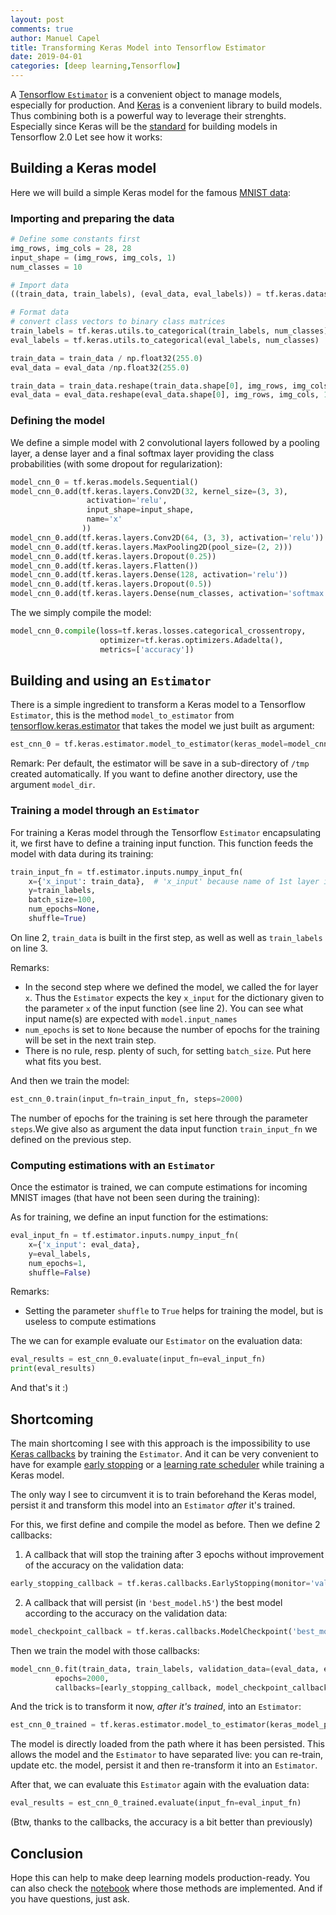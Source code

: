 ```yaml
---
layout: post
comments: true
author: Manuel Capel
title: Transforming Keras Model into Tensorflow Estimator
date: 2019-04-01
categories: [deep learning,Tensorflow]
---
```

A [Tensorflow `Estimator`](https://www.tensorflow.org/api_docs/python/tf/estimator/Estimator) is a convenient object to manage models, especially for production. And [Keras](https://keras.io/) is a convenient library to build models. Thus combining both is a powerful way to leverage their strenghts. Especially since Keras will be the [standard](https://medium.com/tensorflow/standardizing-on-keras-guidance-on-high-level-apis-in-tensorflow-2-0-bad2b04c819a) for building models in Tensorflow 2.0 Let see how it works:

## Building a Keras model
Here we will build a simple Keras model for the famous [MNIST data](https://en.wikipedia.org/wiki/MNIST_database):
### Importing and preparing the data
```python
# Define some constants first
img_rows, img_cols = 28, 28
input_shape = (img_rows, img_cols, 1)
num_classes = 10

# Import data
((train_data, train_labels), (eval_data, eval_labels)) = tf.keras.datasets.mnist.load_data()

# Format data
# convert class vectors to binary class matrices
train_labels = tf.keras.utils.to_categorical(train_labels, num_classes)
eval_labels = tf.keras.utils.to_categorical(eval_labels, num_classes)

train_data = train_data / np.float32(255.0)
eval_data = eval_data /np.float32(255.0)

train_data = train_data.reshape(train_data.shape[0], img_rows, img_cols, 1)
eval_data = eval_data.reshape(eval_data.shape[0], img_rows, img_cols, 1)

```

### Defining the model 
We define a simple model with 2 convolutional layers followed by a pooling layer, a dense layer and a final softmax layer providing the class probabilities (with some dropout for regularization):
```python
model_cnn_0 = tf.keras.models.Sequential()
model_cnn_0.add(tf.keras.layers.Conv2D(32, kernel_size=(3, 3),
                 activation='relu',
                 input_shape=input_shape,
                 name='x'
                ))
model_cnn_0.add(tf.keras.layers.Conv2D(64, (3, 3), activation='relu'))
model_cnn_0.add(tf.keras.layers.MaxPooling2D(pool_size=(2, 2)))
model_cnn_0.add(tf.keras.layers.Dropout(0.25))
model_cnn_0.add(tf.keras.layers.Flatten())
model_cnn_0.add(tf.keras.layers.Dense(128, activation='relu'))
model_cnn_0.add(tf.keras.layers.Dropout(0.5))
model_cnn_0.add(tf.keras.layers.Dense(num_classes, activation='softmax'))
```
The we simply compile the model:
```python
model_cnn_0.compile(loss=tf.keras.losses.categorical_crossentropy,
                    optimizer=tf.keras.optimizers.Adadelta(),
                    metrics=['accuracy'])
```

## Building and using an `Estimator`
There is a simple ingredient to transform a Keras model to a Tensorflow `Estimator`, this is the method `model_to_estimator` from [tensorflow.keras.estimator](https://www.tensorflow.org/api_docs/python/tf/keras/estimator/) that takes the model we just built as argument:

```python
est_cnn_0 = tf.keras.estimator.model_to_estimator(keras_model=model_cnn_0)
```
Remark: Per default, the estimator will be save in a sub-directory of `/tmp` created automatically. If you want to define another directory, use the argument `model_dir`.
### Training a model through an `Estimator`
For training a Keras model through the Tensorflow `Estimator` encapsulating it, we first have to define a training input function. This function feeds the model with data during its training:
```python
train_input_fn = tf.estimator.inputs.numpy_input_fn(
    x={'x_input': train_data},  # 'x_input' because name of 1st layer is 'x', `model_cnn_0.input_names`
    y=train_labels,
    batch_size=100,
    num_epochs=None,
    shuffle=True)
```
On line 2, `train_data` is built in the first step, as well as well as `train_labels` on line 3.

Remarks:
* In the second step where we defined the model, we called the for layer `x`. Thus the `Estimator` expects the key `x_input` for the dictionary given to the parameter `x` of the input function (see line 2). You can see what input name(s) are expected with `model.input_names`
* `num_epochs` is set to `None` because the number of epochs for the training will be set in the next train step.
* There is no rule, resp. plenty of such, for setting `batch_size`. Put here what fits you best.

And then we train the model:
```python
est_cnn_0.train(input_fn=train_input_fn, steps=2000)
```
The number of epochs for the training is set here through the parameter `steps`.We give also as argument the data input function `train_input_fn` we defined on the previous step.

### Computing estimations with an `Estimator`
Once the estimator is trained, we can compute estimations for incoming MNIST images (that have not been seen during the training):

As for training, we define an input function for the estimations:
```python
eval_input_fn = tf.estimator.inputs.numpy_input_fn(
    x={'x_input': eval_data},
    y=eval_labels,
    num_epochs=1,
    shuffle=False)
```
Remarks:
* Setting the parameter `shuffle` to `True` helps for training the model, but is useless to compute estimations
 
The we can for example evaluate our `Estimator` on the evaluation data:
```python
eval_results = est_cnn_0.evaluate(input_fn=eval_input_fn)
print(eval_results)
```

And that's it :)

## Shortcoming
The main shortcoming I see with this approach is the impossibility to use [Keras callbacks](https://keras.io/callbacks/) by training the `Estimator`. And it can be very convenient to have for example [early stopping](https://keras.io/callbacks/#earlystopping) or a [learning rate scheduler](https://keras.io/callbacks/#learningratescheduler) while training a Keras model.

The only way I see to circumvent it is to train beforehand the Keras model, persist it and transform this model into an `Estimator` *after* it's trained.

For this, we first define and compile the model as before. Then we define 2 callbacks:
1. A callback that will stop the training after 3 epochs without improvement of the accuracy on the validation data:
```python
early_stopping_callback = tf.keras.callbacks.EarlyStopping(monitor='val_acc', patience=3)
```
2. A callback that will persist (in `'best_model.h5'`) the best model according to the accuracy on the validation data:
```python
model_checkpoint_callback = tf.keras.callbacks.ModelCheckpoint('best_model.h5', monitor='val_acc')
```

Then we train the model with those callbacks:
```python
model_cnn_0.fit(train_data, train_labels, validation_data=(eval_data, eval_labels), 
          epochs=2000, 
          callbacks=[early_stopping_callback, model_checkpoint_callback])
```

And the trick is to transform it now, *after it's trained*, into an `Estimator`:
```python
est_cnn_0_trained = tf.keras.estimator.model_to_estimator(keras_model_path='best_model.h5')
```
The model is directly loaded from the path where it has been persisted. This allows the model and the `Estimator` to have separated live: you can re-train, update etc. the model, persist it and then re-transform it into an `Estimator`.

After that, we can evaluate this `Estimator` again with the evaluation data:

```python
eval_results = est_cnn_0_trained.evaluate(input_fn=eval_input_fn)
```
(Btw, thanks to the callbacks, the accuracy is a bit better than previously)

## Conclusion
Hope this can help to make deep learning models production-ready. You can also check the [notebook](https://github.com/mancap314/miscellanous/blob/master/cnn_estimator.ipynb) where those methods are implemented. And if you have questions, just ask.
